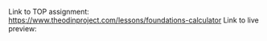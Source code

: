 Link to TOP assignment: https://www.theodinproject.com/lessons/foundations-calculator
Link to live preview: 
